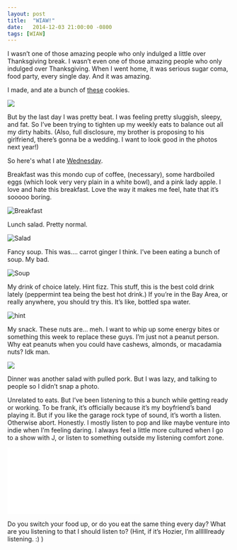 ```yaml
---
layout: post
title:  "WIAW!"
date:   2014-12-03 21:00:00 -0800
tags: [WIAW]
---
```


I wasn’t one of those amazing people who only indulged a little over Thanksgiving break. I wasn’t even one of those amazing people who only indulged over Thanksgiving. When I went home, it was serious sugar coma, food party, every single day. And it was amazing.

I made, and ate a bunch of [these](http://www.averiecooks.com/2013/10/candy-corn-and-white-chocolate-softbatch-cookies.html) cookies.

![](https://lh3.googleusercontent.com/JX0-DdzwpBC0TUVK9XTWfPyipt7LmKqmY4jLAiPdnJY=w955-h716-no)

But by the last day I was pretty beat. I was feeling pretty sluggish, sleepy, and fat. So I’ve been trying to tighten up my weekly eats to balance out all my dirty habits. (Also, full disclosure, my brother is proposing to his girlfriend, there’s gonna be a wedding. I want to look good in the photos next year!)

So here's what I ate [Wednesday](http://peasandcrayons.com/2014/12/ate-wednesday-202.html).

Breakfast was this mondo cup of coffee, (necessary), some hardboiled eggs (which look very very plain in a white bowl), and a pink lady apple. I love and hate this breakfast. Love the way it makes me feel, hate that it’s sooooo boring.

![Breakfast](https://lh6.googleusercontent.com/-q0fBdeIzN70/VH9yoHZ94FI/AAAAAAAAP1c/qM_4eLabwOc/w985-h716-no/IMG_5020.JPG)

Lunch salad. Pretty normal. 

![Salad](https://lh5.googleusercontent.com/z-8ImxGxIRsYXrsTsshHWFmmqk5qTaRiohGBUcf6VDE=w915-h686-no)

Fancy soup. This was…. carrot ginger I think. I’ve been eating a bunch of soup. My bad.

![Soup](https://lh3.googleusercontent.com/-CfDZuFSp9As/VH6hYcBRnuI/AAAAAAAAP00/_OVAV2SniFw/w955-h716-no/IMG_4994.JPG)

My drink of choice lately. Hint fizz. This stuff, this is the best cold drink lately (peppermint tea being the best hot drink.) If you’re in the Bay Area, or really anywhere, you should try this. It’s like, bottled spa water.

![hint](https://lh3.googleusercontent.com/7wCcG6ITXf499nKbPIz11yN4v8zbXzOz97efbrC8xnc=w471-h716-no)

My snack. These nuts are… meh. I want to whip up some energy bites or something this week to replace these guys. I’m just not a peanut person. Why eat peanuts when you could have cashews, almonds, or macadamia nuts? Idk man.

![](https://lh3.googleusercontent.com/30T-MAGx-KpIQevJDO3XBAnQpnG_-6sABVNvr3TBSfk=w494-h716-no)

Dinner was another salad with pulled pork. But I was lazy, and talking to people so I didn’t snap a photo.

Unrelated to eats. But I’ve been listening to this a bunch while getting ready or working. To be frank, it’s officially because it’s my boyfriend’s band playing it. But if you like the garage rock type of sound, it’s worth a listen. Otherwise abort. Honestly. I mostly listen to pop and like maybe venture into indie when I’m feeling daring. I always feel a little more cultured when I go to a show with J, or listen to something outside my listening comfort zone.

<p><iframe class='yt' src="//www.youtube.com/embed/kXxbK23WnJA" frameborder="0" allowfullscreen></iframe></p>

Do you switch your food up, or do you eat the same thing every day? What are you listening to that I should listen to? (Hint, if it’s Hozier, I’m allllllready listening. :) )

